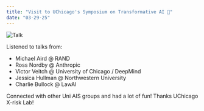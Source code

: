 ```yaml
---
title: "Visit to UChicago's Symposium on Transformative AI 🧠"
date: "03-29-25"
---
```


![Talk](/news/chicago_talk.jpg)

Listened to talks from:
- Michael Aird @ RAND
- Ross Nordby @ Anthropic
- Victor Veitch @ University of Chicago / DeepMind
- Jessica Hullman @ Northwestern University
- Charlie Bullock @ LawAI 

Connected with other Uni AIS groups and had a lot of fun! Thanks UChicago X-risk Lab!